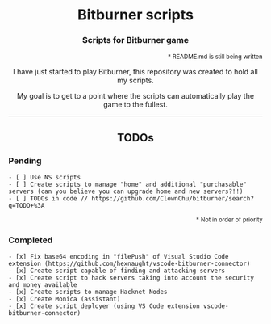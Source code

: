 <h1 align="center">Bitburner scripts</h1>
<h3 align="center">Scripts for Bitburner game</h3>

<p align="right"><sup>* README.md is still being written</sup></p>

<p align="center">I have just started to play Bitburner, this repository was created to hold all my scripts.</p>
<p align="center">My goal is to get to a point where the scripts can automatically play the game to the fullest.</p>

<hr>

<h2 id="todos" align="center">TODOs</h2>

<h3 id="pending">Pending</h3>

```objc
- [ ] Use NS scripts
- [ ] Create scripts to manage "home" and additional "purchasable" servers (can you believe you can upgrade home and new servers?!!)
- [ ] TODOs in code // https://github.com/ClownChu/bitburner/search?q=TODO+%3A
```

<p align="right"><sup>* Not in order of priority</sup></p>

<h3 id="completed">Completed</h3>

```objc
- [x] Fix base64 encoding in "filePush" of Visual Studio Code extension (https://github.com/hexnaught/vscode-bitburner-connector)
- [x] Create script capable of finding and attacking servers
- [x] Create script to hack servers taking into account the security and money available
- [x] Create scripts to manage Hacknet Nodes
- [x] Create Monica (assistant)
- [x] Create script deployer (using VS Code extension vscode-bitburner-connector)
```